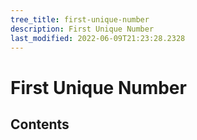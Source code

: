 ```yaml
---
tree_title: first-unique-number
description: First Unique Number
last_modified: 2022-06-09T21:23:28.2328
---
```


# First Unique Number

## Contents
